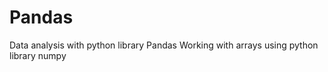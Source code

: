 # Pandas
Data analysis with python library Pandas
Working with arrays using python library numpy                                                                                 
